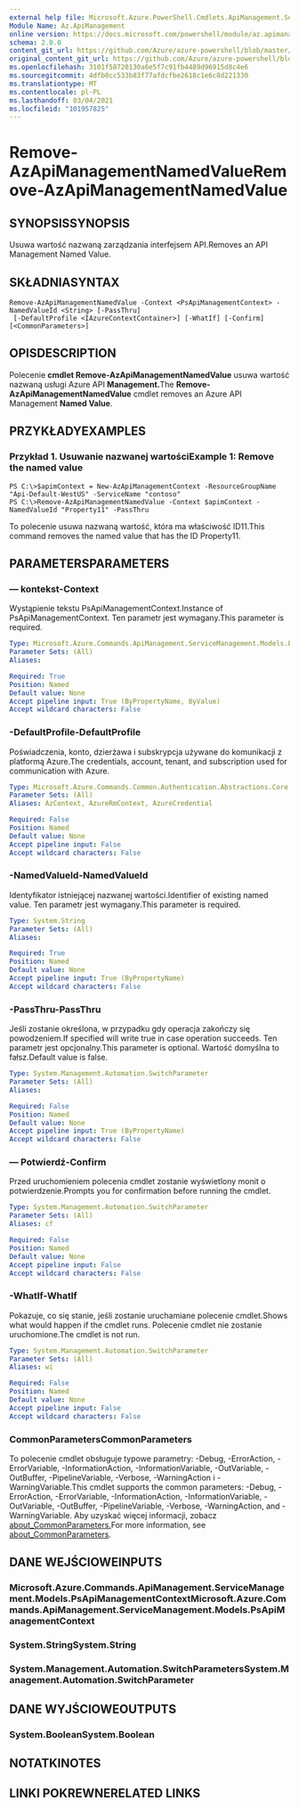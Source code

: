 ```yaml
---
external help file: Microsoft.Azure.PowerShell.Cmdlets.ApiManagement.ServiceManagement.dll-Help.xml
Module Name: Az.ApiManagement
online version: https://docs.microsoft.com/powershell/module/az.apimanagement/remove-azapimanagementnamedvalue
schema: 2.0.0
content_git_url: https://github.com/Azure/azure-powershell/blob/master/src/ApiManagement/ApiManagement/help/Remove-AzApiManagementNamedValue.md
original_content_git_url: https://github.com/Azure/azure-powershell/blob/master/src/ApiManagement/ApiManagement/help/Remove-AzApiManagementNamedValue.md
ms.openlocfilehash: 3101f58720130a6e5f7c91fb4489d96915d8c4e6
ms.sourcegitcommit: 4dfb0cc533b83f77afdcfbe2618c1e6c8d221330
ms.translationtype: MT
ms.contentlocale: pl-PL
ms.lasthandoff: 03/04/2021
ms.locfileid: "101957825"
---
```

# <span data-ttu-id="57cb6-101">Remove-AzApiManagementNamedValue</span><span class="sxs-lookup"><span data-stu-id="57cb6-101">Remove-AzApiManagementNamedValue</span></span>

## <span data-ttu-id="57cb6-102">SYNOPSIS</span><span class="sxs-lookup"><span data-stu-id="57cb6-102">SYNOPSIS</span></span>
<span data-ttu-id="57cb6-103">Usuwa wartość nazwaną zarządzania interfejsem API.</span><span class="sxs-lookup"><span data-stu-id="57cb6-103">Removes an API Management Named Value.</span></span>

## <span data-ttu-id="57cb6-104">SKŁADNIA</span><span class="sxs-lookup"><span data-stu-id="57cb6-104">SYNTAX</span></span>

```
Remove-AzApiManagementNamedValue -Context <PsApiManagementContext> -NamedValueId <String> [-PassThru]
 [-DefaultProfile <IAzureContextContainer>] [-WhatIf] [-Confirm] [<CommonParameters>]
```

## <span data-ttu-id="57cb6-105">OPIS</span><span class="sxs-lookup"><span data-stu-id="57cb6-105">DESCRIPTION</span></span>
<span data-ttu-id="57cb6-106">Polecenie **cmdlet Remove-AzApiManagementNamedValue** usuwa wartość nazwaną usługi Azure API **Management.**</span><span class="sxs-lookup"><span data-stu-id="57cb6-106">The **Remove-AzApiManagementNamedValue** cmdlet removes an Azure API Management **Named Value**.</span></span>

## <span data-ttu-id="57cb6-107">PRZYKŁADY</span><span class="sxs-lookup"><span data-stu-id="57cb6-107">EXAMPLES</span></span>

### <span data-ttu-id="57cb6-108">Przykład 1. Usuwanie nazwanej wartości</span><span class="sxs-lookup"><span data-stu-id="57cb6-108">Example 1: Remove the named value</span></span>
```
PS C:\>$apimContext = New-AzApiManagementContext -ResourceGroupName "Api-Default-WestUS" -ServiceName "contoso"
PS C:\>Remove-AzApiManagementNamedValue -Context $apimContext -NamedValueId "Property11" -PassThru
```

<span data-ttu-id="57cb6-109">To polecenie usuwa nazwaną wartość, która ma właściwość ID11.</span><span class="sxs-lookup"><span data-stu-id="57cb6-109">This command removes the named value that has the ID Property11.</span></span>

## <span data-ttu-id="57cb6-110">PARAMETERS</span><span class="sxs-lookup"><span data-stu-id="57cb6-110">PARAMETERS</span></span>

### <span data-ttu-id="57cb6-111">— kontekst</span><span class="sxs-lookup"><span data-stu-id="57cb6-111">-Context</span></span>
<span data-ttu-id="57cb6-112">Wystąpienie tekstu PsApiManagementContext.</span><span class="sxs-lookup"><span data-stu-id="57cb6-112">Instance of PsApiManagementContext.</span></span>
<span data-ttu-id="57cb6-113">Ten parametr jest wymagany.</span><span class="sxs-lookup"><span data-stu-id="57cb6-113">This parameter is required.</span></span>

```yaml
Type: Microsoft.Azure.Commands.ApiManagement.ServiceManagement.Models.PsApiManagementContext
Parameter Sets: (All)
Aliases:

Required: True
Position: Named
Default value: None
Accept pipeline input: True (ByPropertyName, ByValue)
Accept wildcard characters: False
```

### <span data-ttu-id="57cb6-114">-DefaultProfile</span><span class="sxs-lookup"><span data-stu-id="57cb6-114">-DefaultProfile</span></span>
<span data-ttu-id="57cb6-115">Poświadczenia, konto, dzierżawa i subskrypcja używane do komunikacji z platformą Azure.</span><span class="sxs-lookup"><span data-stu-id="57cb6-115">The credentials, account, tenant, and subscription used for communication with Azure.</span></span>

```yaml
Type: Microsoft.Azure.Commands.Common.Authentication.Abstractions.Core.IAzureContextContainer
Parameter Sets: (All)
Aliases: AzContext, AzureRmContext, AzureCredential

Required: False
Position: Named
Default value: None
Accept pipeline input: False
Accept wildcard characters: False
```

### <span data-ttu-id="57cb6-116">-NamedValueId</span><span class="sxs-lookup"><span data-stu-id="57cb6-116">-NamedValueId</span></span>
<span data-ttu-id="57cb6-117">Identyfikator istniejącej nazwanej wartości.</span><span class="sxs-lookup"><span data-stu-id="57cb6-117">Identifier of existing named value.</span></span>
<span data-ttu-id="57cb6-118">Ten parametr jest wymagany.</span><span class="sxs-lookup"><span data-stu-id="57cb6-118">This parameter is required.</span></span>

```yaml
Type: System.String
Parameter Sets: (All)
Aliases:

Required: True
Position: Named
Default value: None
Accept pipeline input: True (ByPropertyName)
Accept wildcard characters: False
```

### <span data-ttu-id="57cb6-119">-PassThru</span><span class="sxs-lookup"><span data-stu-id="57cb6-119">-PassThru</span></span>
<span data-ttu-id="57cb6-120">Jeśli zostanie określona, w przypadku gdy operacja zakończy się powodzeniem.</span><span class="sxs-lookup"><span data-stu-id="57cb6-120">If specified will write true in case operation succeeds.</span></span>
<span data-ttu-id="57cb6-121">Ten parametr jest opcjonalny.</span><span class="sxs-lookup"><span data-stu-id="57cb6-121">This parameter is optional.</span></span>
<span data-ttu-id="57cb6-122">Wartość domyślna to fałsz.</span><span class="sxs-lookup"><span data-stu-id="57cb6-122">Default value is false.</span></span>

```yaml
Type: System.Management.Automation.SwitchParameter
Parameter Sets: (All)
Aliases:

Required: False
Position: Named
Default value: None
Accept pipeline input: True (ByPropertyName)
Accept wildcard characters: False
```

### <span data-ttu-id="57cb6-123">— Potwierdź</span><span class="sxs-lookup"><span data-stu-id="57cb6-123">-Confirm</span></span>
<span data-ttu-id="57cb6-124">Przed uruchomieniem polecenia cmdlet zostanie wyświetlony monit o potwierdzenie.</span><span class="sxs-lookup"><span data-stu-id="57cb6-124">Prompts you for confirmation before running the cmdlet.</span></span>

```yaml
Type: System.Management.Automation.SwitchParameter
Parameter Sets: (All)
Aliases: cf

Required: False
Position: Named
Default value: None
Accept pipeline input: False
Accept wildcard characters: False
```

### <span data-ttu-id="57cb6-125">-WhatIf</span><span class="sxs-lookup"><span data-stu-id="57cb6-125">-WhatIf</span></span>
<span data-ttu-id="57cb6-126">Pokazuje, co się stanie, jeśli zostanie uruchamiane polecenie cmdlet.</span><span class="sxs-lookup"><span data-stu-id="57cb6-126">Shows what would happen if the cmdlet runs.</span></span>
<span data-ttu-id="57cb6-127">Polecenie cmdlet nie zostanie uruchomione.</span><span class="sxs-lookup"><span data-stu-id="57cb6-127">The cmdlet is not run.</span></span>

```yaml
Type: System.Management.Automation.SwitchParameter
Parameter Sets: (All)
Aliases: wi

Required: False
Position: Named
Default value: None
Accept pipeline input: False
Accept wildcard characters: False
```

### <span data-ttu-id="57cb6-128">CommonParameters</span><span class="sxs-lookup"><span data-stu-id="57cb6-128">CommonParameters</span></span>
<span data-ttu-id="57cb6-129">To polecenie cmdlet obsługuje typowe parametry: -Debug, -ErrorAction, -ErrorVariable, -InformationAction, -InformationVariable, -OutVariable, -OutBuffer, -PipelineVariable, -Verbose, -WarningAction i -WarningVariable.</span><span class="sxs-lookup"><span data-stu-id="57cb6-129">This cmdlet supports the common parameters: -Debug, -ErrorAction, -ErrorVariable, -InformationAction, -InformationVariable, -OutVariable, -OutBuffer, -PipelineVariable, -Verbose, -WarningAction, and -WarningVariable.</span></span> <span data-ttu-id="57cb6-130">Aby uzyskać więcej informacji, zobacz [about_CommonParameters.](http://go.microsoft.com/fwlink/?LinkID=113216)</span><span class="sxs-lookup"><span data-stu-id="57cb6-130">For more information, see [about_CommonParameters](http://go.microsoft.com/fwlink/?LinkID=113216).</span></span>

## <span data-ttu-id="57cb6-131">DANE WEJŚCIOWE</span><span class="sxs-lookup"><span data-stu-id="57cb6-131">INPUTS</span></span>

### <span data-ttu-id="57cb6-132">Microsoft.Azure.Commands.ApiManagement.ServiceManagement.Models.PsApiManagementContext</span><span class="sxs-lookup"><span data-stu-id="57cb6-132">Microsoft.Azure.Commands.ApiManagement.ServiceManagement.Models.PsApiManagementContext</span></span>

### <span data-ttu-id="57cb6-133">System.String</span><span class="sxs-lookup"><span data-stu-id="57cb6-133">System.String</span></span>

### <span data-ttu-id="57cb6-134">System.Management.Automation.SwitchParameters</span><span class="sxs-lookup"><span data-stu-id="57cb6-134">System.Management.Automation.SwitchParameter</span></span>

## <span data-ttu-id="57cb6-135">DANE WYJŚCIOWE</span><span class="sxs-lookup"><span data-stu-id="57cb6-135">OUTPUTS</span></span>

### <span data-ttu-id="57cb6-136">System.Boolean</span><span class="sxs-lookup"><span data-stu-id="57cb6-136">System.Boolean</span></span>

## <span data-ttu-id="57cb6-137">NOTATKI</span><span class="sxs-lookup"><span data-stu-id="57cb6-137">NOTES</span></span>

## <span data-ttu-id="57cb6-138">LINKI POKREWNE</span><span class="sxs-lookup"><span data-stu-id="57cb6-138">RELATED LINKS</span></span>
